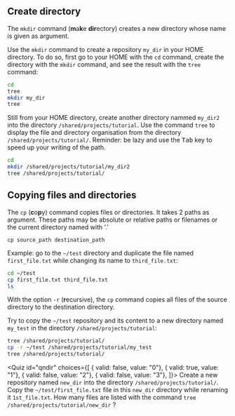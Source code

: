 <script>
import Quiz from "$components/Quiz.svelte";
</script>

## Create directory

The `mkdir` command (**m**a**k**e **dir**ectory) creates a new directory whose name is given as argument.

Use the `mkdir` command to create a repository `my_dir` in your HOME directory. To do so, first go to your HOME with the `cd` command, create the directory with the `mkdir` command, and see the result with the `tree` command:

```bash
cd
tree
mkdir my_dir
tree
```

Still from your HOME directory, create another directory nammed `my_dir2` into the directory `/shared/projects/tutorial`. 
Use the command `tree` to display the file and directory organisation from the directory `/shared/projects/tutorial/`. Reminder: be lazy and use the <kbd>Tab</kbd> key to speed up your writing of the path.

```bash
cd
mkdir /shared/projects/tutorial/my_dir2
tree /shared/projects/tutorial/
```

## Copying files and directories

The `cp` (**c**o**p**y) command copies files or directories. It takes 2 paths as argument. These paths may be absolute or relative paths or filenames or the current directory named with '.'


`cp source_path destination_path`


Example: go to the `~/test` directory and duplicate the file named `first_file.txt` while changing its name to `third_file.txt`:

```bash
cd ~/test
cp first_file.txt third_file.txt
ls 
```

With the option `-r` (**r**ecursive), the `cp` command copies all files of the source directory to the destination directory.

<!---
⚠️ Currently, the `-r` option is not supported in this course. We will change this as soon as possible but in the meantime the following commands do not work.
--->

Try to copy the `~/test` repository and its content to a new directory named `my_test` in the directory `/shared/projects/tutorial`:

```bash
tree /shared/projects/tutorial/
cp -r ~/test /shared/projects/tutorial/my_test
tree /shared/projects/tutorial/
```

<Quiz id="qndir" choices={[
	{ valid: false, value: "0"},
	{ valid: true, value: "1"},
	{ valid: false, value: "2"},
	{ valid: false, value: "3"},
]}>
	<span slot="prompt">
		Create a new repository named `new_dir` into the directory `/shared/projects/tutorial/`. Copy the `~/test/first_file.txt` file in this `new_dir` directory while renaming it `1st_file.txt`. How many files are listed with the command `tree /shared/projects/tutorial/new_dir` ?
	</span>
</Quiz>

